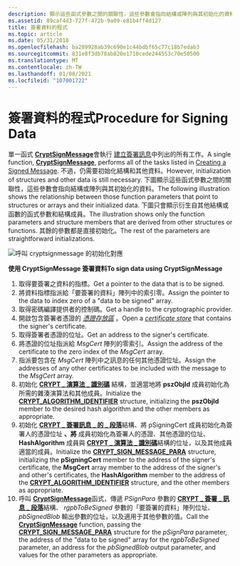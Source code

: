 ```yaml
---
description: 顯示這些函式參數之間的關聯性，這些參數會指向結構或陣列與其初始化的資料。
ms.assetid: 89caf4d3-727f-472b-9a09-e81b4ff4d127
title: 簽署資料的程式
ms.topic: article
ms.date: 05/31/2018
ms.openlocfilehash: ba289928ab39c690e1c44bdbf65c77c18b7edab3
ms.sourcegitcommit: 831e8f3db78ab820e1710cede244553c70e50500
ms.translationtype: MT
ms.contentlocale: zh-TW
ms.lasthandoff: 01/08/2021
ms.locfileid: "107001722"
---
```

# <a name="procedure-for-signing-data"></a><span data-ttu-id="067f2-103">簽署資料的程式</span><span class="sxs-lookup"><span data-stu-id="067f2-103">Procedure for Signing Data</span></span>

<span data-ttu-id="067f2-104">單一函式 [**CryptSignMessage**](/windows/desktop/api/Wincrypt/nf-wincrypt-cryptsignmessage)會執行 [建立簽署訊息](creating-a-signed-message.md)中列出的所有工作。</span><span class="sxs-lookup"><span data-stu-id="067f2-104">A single function, [**CryptSignMessage**](/windows/desktop/api/Wincrypt/nf-wincrypt-cryptsignmessage), performs all of the tasks listed in [Creating a Signed Message](creating-a-signed-message.md).</span></span> <span data-ttu-id="067f2-105">不過，仍需要初始化結構和其他資料。</span><span class="sxs-lookup"><span data-stu-id="067f2-105">However, initialization of structures and other data is still necessary.</span></span> <span data-ttu-id="067f2-106">下圖顯示這些函式參數之間的關聯性，這些參數會指向結構或陣列與其初始化的資料。</span><span class="sxs-lookup"><span data-stu-id="067f2-106">The following illustration shows the relationship between those function parameters that point to structures or arrays and their initialized data.</span></span> <span data-ttu-id="067f2-107">下圖只會顯示衍生自其他結構或函數的函式參數和結構成員。</span><span class="sxs-lookup"><span data-stu-id="067f2-107">The illustration shows only the function parameters and structure members that are derived from other structures or functions.</span></span> <span data-ttu-id="067f2-108">其餘的參數都是直接初始化。</span><span class="sxs-lookup"><span data-stu-id="067f2-108">The rest of the parameters are straightforward initializations.</span></span>

![呼叫 cryptsignmessage 的初始化對應](images/crypsign.png)

<span data-ttu-id="067f2-110">**使用 CryptSignMessage 簽署資料**</span><span class="sxs-lookup"><span data-stu-id="067f2-110">**To sign data using CryptSignMessage**</span></span>

1.  <span data-ttu-id="067f2-111">取得要簽署之資料的指標。</span><span class="sxs-lookup"><span data-stu-id="067f2-111">Get a pointer to the data that is to be signed.</span></span>
2.  <span data-ttu-id="067f2-112">將資料指標指派給「要簽署的資料」陣列中的索引零。</span><span class="sxs-lookup"><span data-stu-id="067f2-112">Assign the pointer to the data to index zero of a "data to be signed" array.</span></span>
3.  <span data-ttu-id="067f2-113">取得密碼編譯提供者的控制碼。</span><span class="sxs-lookup"><span data-stu-id="067f2-113">Get a handle to the cryptographic provider.</span></span>
4.  <span data-ttu-id="067f2-114">開啟包含簽署者憑證的 [*憑證存放區*](../secgloss/c-gly.md) 。</span><span class="sxs-lookup"><span data-stu-id="067f2-114">Open a [*certificate store*](../secgloss/c-gly.md) that contains the signer's certificate.</span></span>
5.  <span data-ttu-id="067f2-115">取得簽署者憑證的位址。</span><span class="sxs-lookup"><span data-stu-id="067f2-115">Get an address to the signer's certificate.</span></span>
6.  <span data-ttu-id="067f2-116">將憑證的位址指派給 *MsgCert* 陣列的零索引。</span><span class="sxs-lookup"><span data-stu-id="067f2-116">Assign the address of the certificate to the zero index of the *MsgCert* array.</span></span>
7.  <span data-ttu-id="067f2-117">指派要包含在 *MsgCert* 陣列中之訊息的任何其他憑證位址。</span><span class="sxs-lookup"><span data-stu-id="067f2-117">Assign the addresses of any other certificates to be included with the message to the *MsgCert* array.</span></span>
8.  <span data-ttu-id="067f2-118">初始化 [**CRYPT \_ 演算法 \_ 識別碼**](/windows/desktop/api/Wincrypt/ns-wincrypt-crypt_algorithm_identifier) 結構，並適當地將 **pszObjId** 成員初始化為所需的雜湊演算法和其他成員。</span><span class="sxs-lookup"><span data-stu-id="067f2-118">Initialize the [**CRYPT\_ALGORITHM\_IDENTIFIER**](/windows/desktop/api/Wincrypt/ns-wincrypt-crypt_algorithm_identifier) structure, initializing the **pszObjId** member to the desired hash algorithm and the other members as appropriate.</span></span>
9.  <span data-ttu-id="067f2-119">初始化 [**CRYPT \_ 簽署訊息 \_ 的 \_ 段落**](/windows/desktop/api/Wincrypt/ns-wincrypt-crypt_sign_message_para)結構、將 pSigningCert 成員初始化為簽署人的憑證位址 **、將** 成員初始化為簽署人的憑證、其他憑證的位址、 **HashAlgorithm** 成員與 [**CRYPT \_ 演算法 \_ 識別碼**](/windows/desktop/api/Wincrypt/ns-wincrypt-crypt_algorithm_identifier)結構的位址，以及其他成員適當的成員。</span><span class="sxs-lookup"><span data-stu-id="067f2-119">Initialize the [**CRYPT\_SIGN\_MESSAGE\_PARA**](/windows/desktop/api/Wincrypt/ns-wincrypt-crypt_sign_message_para) structure, initializing the **pSigningCert** member to the address of the signer's certificate, the **MsgCert** array member to the address of the signer's and other's certificates, the **HashAlgorithm** member to the address of the [**CRYPT\_ALGORITHM\_IDENTIFIER**](/windows/desktop/api/Wincrypt/ns-wincrypt-crypt_algorithm_identifier) structure, and the other members as appropriate.</span></span>
10. <span data-ttu-id="067f2-120">呼叫 [**CryptSignMessage**](/windows/desktop/api/Wincrypt/nf-wincrypt-cryptsignmessage)函式，傳遞 *PSignPara* 參數的 [**CRYPT \_ 簽署 \_ 訊息 \_ 段落**](/windows/desktop/api/Wincrypt/ns-wincrypt-crypt_sign_message_para)結構、 *rgpbToBeSigned* 參數的「要簽署的資料」陣列位址、 *pbSignedBlob* 輸出參數的位址，以及適用于其他參數的值。</span><span class="sxs-lookup"><span data-stu-id="067f2-120">Call the [**CryptSignMessage**](/windows/desktop/api/Wincrypt/nf-wincrypt-cryptsignmessage) function, passing the [**CRYPT\_SIGN\_MESSAGE\_PARA**](/windows/desktop/api/Wincrypt/ns-wincrypt-crypt_sign_message_para) structure for the *pSignPara* parameter, the address of the "data to be signed" array for the *rgpbToBeSigned* parameter, an address for the *pbSignedBlob* output parameter, and values for the other parameters as appropriate.</span></span>

 

 
